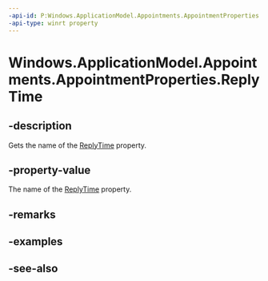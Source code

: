 ```yaml
---
-api-id: P:Windows.ApplicationModel.Appointments.AppointmentProperties.ReplyTime
-api-type: winrt property
---
```


<!-- Property syntax
public string ReplyTime { get; }
-->

# Windows.ApplicationModel.Appointments.AppointmentProperties.ReplyTime

## -description
Gets the name of the [ReplyTime](appointment_replytime.md) property.

## -property-value
The name of the [ReplyTime](appointment_replytime.md) property.

## -remarks

## -examples

## -see-also
